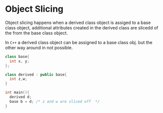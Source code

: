 # Object Slicing

Object slicing happens when a derived class object is assiged to a base class
object, additional attributes created in the derived class are slicedd of the
from the base class object.


In `C++` a derived class object can be assigned to a base class obj. but the
other way around in not possible.

```cpp
class base{
  int x, y;
};

class derived : public base{
  int z,w;
}

int main(){
  derived d;
  base b = d; /* z and w are sliced off  */
}
```
